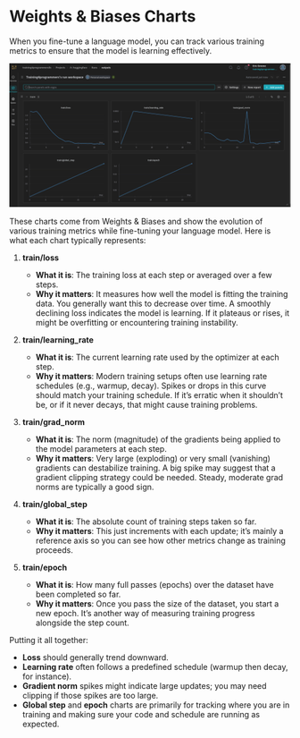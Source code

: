 # Weights & Biases Charts

When you fine-tune a language model, you can track various training metrics to ensure that the model is learning effectively.

![Weights & Biases Charts Example](./weights-and-balances-charts.png "Weights & Biases Charts Example")

These charts come from Weights & Biases and show the evolution of various training metrics while fine-tuning your language model. Here is what each chart typically represents:

1. **train/loss**  
   - **What it is**: The training loss at each step or averaged over a few steps.  
   - **Why it matters**: It measures how well the model is fitting the training data. You generally want this to decrease over time. A smoothly declining loss indicates the model is learning. If it plateaus or rises, it might be overfitting or encountering training instability.

2. **train/learning_rate**  
   - **What it is**: The current learning rate used by the optimizer at each step.  
   - **Why it matters**: Modern training setups often use learning rate schedules (e.g., warmup, decay). Spikes or drops in this curve should match your training schedule. If it’s erratic when it shouldn’t be, or if it never decays, that might cause training problems.

3. **train/grad_norm**  
   - **What it is**: The norm (magnitude) of the gradients being applied to the model parameters at each step.  
   - **Why it matters**: Very large (exploding) or very small (vanishing) gradients can destabilize training. A big spike may suggest that a gradient clipping strategy could be needed. Steady, moderate grad norms are typically a good sign.

4. **train/global_step**  
   - **What it is**: The absolute count of training steps taken so far.  
   - **Why it matters**: This just increments with each update; it’s mainly a reference axis so you can see how other metrics change as training proceeds.

5. **train/epoch**  
   - **What it is**: How many full passes (epochs) over the dataset have been completed so far.  
   - **Why it matters**: Once you pass the size of the dataset, you start a new epoch. It’s another way of measuring training progress alongside the step count.

Putting it all together:

- **Loss** should generally trend downward.
- **Learning rate** often follows a predefined schedule (warmup then decay, for instance).
- **Gradient norm** spikes might indicate large updates; you may need clipping if those spikes are too large.
- **Global step** and **epoch** charts are primarily for tracking where you are in training and making sure your code and schedule are running as expected.